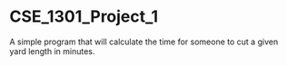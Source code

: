 # CSE_1301_Project_1

   A simple program that will calculate the time for someone to cut a given yard length in minutes. 
